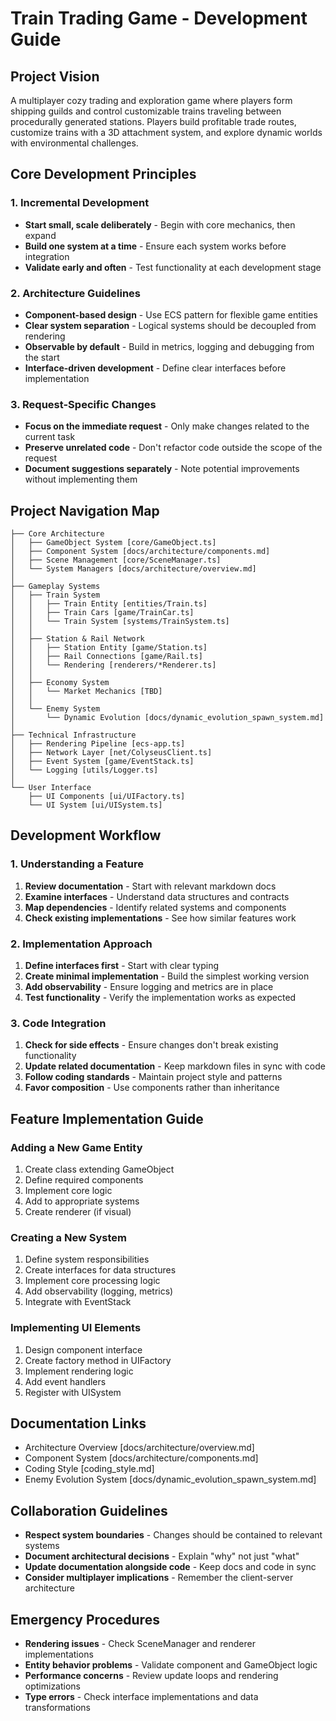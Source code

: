 # Train Trading Game - Development Guide

## Project Vision
A multiplayer cozy trading and exploration game where players form shipping guilds and control customizable trains traveling between procedurally generated stations. Players build profitable trade routes, customize trains with a 3D attachment system, and explore dynamic worlds with environmental challenges.

## Core Development Principles

### 1. Incremental Development
- **Start small, scale deliberately** - Begin with core mechanics, then expand
- **Build one system at a time** - Ensure each system works before integration
- **Validate early and often** - Test functionality at each development stage

### 2. Architecture Guidelines
- **Component-based design** - Use ECS pattern for flexible game entities
- **Clear system separation** - Logical systems should be decoupled from rendering
- **Observable by default** - Build in metrics, logging and debugging from the start
- **Interface-driven development** - Define clear interfaces before implementation

### 3. Request-Specific Changes
- **Focus on the immediate request** - Only make changes related to the current task
- **Preserve unrelated code** - Don't refactor code outside the scope of the request
- **Document suggestions separately** - Note potential improvements without implementing them

## Project Navigation Map

```
├── Core Architecture
│   ├── GameObject System [core/GameObject.ts]
│   ├── Component System [docs/architecture/components.md]
│   ├── Scene Management [core/SceneManager.ts]
│   └── System Managers [docs/architecture/overview.md]
│
├── Gameplay Systems
│   ├── Train System
│   │   ├── Train Entity [entities/Train.ts]
│   │   ├── Train Cars [game/TrainCar.ts]
│   │   └── Train System [systems/TrainSystem.ts]
│   │
│   ├── Station & Rail Network
│   │   ├── Station Entity [game/Station.ts]
│   │   ├── Rail Connections [game/Rail.ts]
│   │   └── Rendering [renderers/*Renderer.ts]
│   │
│   ├── Economy System
│   │   └── Market Mechanics [TBD]
│   │
│   └── Enemy System
│       └── Dynamic Evolution [docs/dynamic_evolution_spawn_system.md]
│
├── Technical Infrastructure
│   ├── Rendering Pipeline [ecs-app.ts]
│   ├── Network Layer [net/ColyseusClient.ts]
│   ├── Event System [game/EventStack.ts]
│   └── Logging [utils/Logger.ts]
│
└── User Interface
    ├── UI Components [ui/UIFactory.ts]
    └── UI System [ui/UISystem.ts]
```

## Development Workflow

### 1. Understanding a Feature
1. **Review documentation** - Start with relevant markdown docs
2. **Examine interfaces** - Understand data structures and contracts
3. **Map dependencies** - Identify related systems and components
4. **Check existing implementations** - See how similar features work

### 2. Implementation Approach
1. **Define interfaces first** - Start with clear typing
2. **Create minimal implementation** - Build the simplest working version
3. **Add observability** - Ensure logging and metrics are in place
4. **Test functionality** - Verify the implementation works as expected

### 3. Code Integration
1. **Check for side effects** - Ensure changes don't break existing functionality
2. **Update related documentation** - Keep markdown files in sync with code
3. **Follow coding standards** - Maintain project style and patterns
4. **Favor composition** - Use components rather than inheritance

## Feature Implementation Guide

### Adding a New Game Entity
1. Create class extending GameObject
2. Define required components
3. Implement core logic
4. Add to appropriate systems
5. Create renderer (if visual)

### Creating a New System
1. Define system responsibilities
2. Create interfaces for data structures
3. Implement core processing logic
4. Add observability (logging, metrics)
5. Integrate with EventStack

### Implementing UI Elements
1. Design component interface
2. Create factory method in UIFactory
3. Implement rendering logic
4. Add event handlers
5. Register with UISystem

## Documentation Links
- Architecture Overview [docs/architecture/overview.md]
- Component System [docs/architecture/components.md]
- Coding Style [coding_style.md]
- Enemy Evolution System [docs/dynamic_evolution_spawn_system.md]

## Collaboration Guidelines
- **Respect system boundaries** - Changes should be contained to relevant systems
- **Document architectural decisions** - Explain "why" not just "what" 
- **Update documentation alongside code** - Keep docs and code in sync
- **Consider multiplayer implications** - Remember the client-server architecture

## Emergency Procedures
- **Rendering issues** - Check SceneManager and renderer implementations
- **Entity behavior problems** - Validate component and GameObject logic
- **Performance concerns** - Review update loops and rendering optimizations
- **Type errors** - Check interface implementations and data transformations
